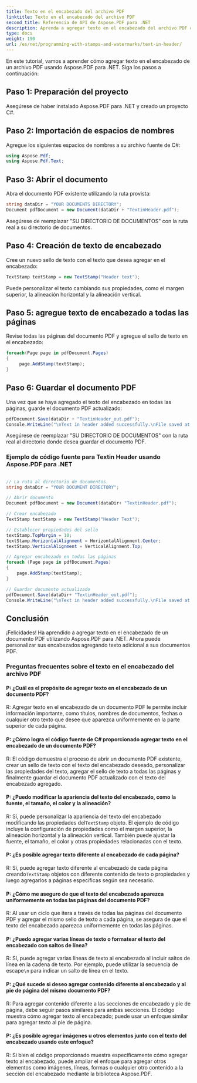 ```yaml
---
title: Texto en el encabezado del archivo PDF
linktitle: Texto en el encabezado del archivo PDF
second_title: Referencia de API de Aspose.PDF para .NET
description: Aprenda a agregar texto en el encabezado del archivo PDF con Aspose.PDF para .NET.
type: docs
weight: 190
url: /es/net/programming-with-stamps-and-watermarks/text-in-header/
---
```

En este tutorial, vamos a aprender cómo agregar texto en el encabezado de un archivo PDF usando Aspose.PDF para .NET. Siga los pasos a continuación:

## Paso 1: Preparación del proyecto

Asegúrese de haber instalado Aspose.PDF para .NET y creado un proyecto C#.

## Paso 2: Importación de espacios de nombres

Agregue los siguientes espacios de nombres a su archivo fuente de C#:

```csharp
using Aspose.Pdf;
using Aspose.Pdf.Text;
```

## Paso 3: Abrir el documento

Abra el documento PDF existente utilizando la ruta provista:

```csharp
string dataDir = "YOUR DOCUMENTS DIRECTORY";
Document pdfDocument = new Document(dataDir + "TextinHeader.pdf");
```

Asegúrese de reemplazar "SU DIRECTORIO DE DOCUMENTOS" con la ruta real a su directorio de documentos.

## Paso 4: Creación de texto de encabezado

Cree un nuevo sello de texto con el texto que desea agregar en el encabezado:

```csharp
TextStamp textStamp = new TextStamp("Header text");
```

Puede personalizar el texto cambiando sus propiedades, como el margen superior, la alineación horizontal y la alineación vertical.

## Paso 5: agregue texto de encabezado a todas las páginas

Revise todas las páginas del documento PDF y agregue el sello de texto en el encabezado:

```csharp
foreach(Page page in pdfDocument.Pages)
{
     page.AddStamp(textStamp);
}
```

## Paso 6: Guardar el documento PDF

Una vez que se haya agregado el texto del encabezado en todas las páginas, guarde el documento PDF actualizado:

```csharp
pdfDocument.Save(dataDir + "TextinHeader_out.pdf");
Console.WriteLine("\nText in header added successfully.\nFile saved at: " + dataDir);
```

Asegúrese de reemplazar "SU DIRECTORIO DE DOCUMENTOS" con la ruta real al directorio donde desea guardar el documento PDF.

### Ejemplo de código fuente para Textin Header usando Aspose.PDF para .NET 
```csharp

// La ruta al directorio de documentos.
string dataDir = "YOUR DOCUMENT DIRECTORY";

// Abrir documento
Document pdfDocument = new Document(dataDir+ "TextinHeader.pdf");

// Crear encabezado
TextStamp textStamp = new TextStamp("Header Text");

// Establecer propiedades del sello
textStamp.TopMargin = 10;
textStamp.HorizontalAlignment = HorizontalAlignment.Center;
textStamp.VerticalAlignment = VerticalAlignment.Top;

// Agregar encabezado en todas las páginas
foreach (Page page in pdfDocument.Pages)
{
	page.AddStamp(textStamp);
}

// Guardar documento actualizado
pdfDocument.Save(dataDir+ "TextinHeader_out.pdf");
Console.WriteLine("\nText in header added successfully.\nFile saved at " + dataDir);

```

## Conclusión

¡Felicidades! Ha aprendido a agregar texto en el encabezado de un documento PDF utilizando Aspose.PDF para .NET. Ahora puede personalizar sus encabezados agregando texto adicional a sus documentos PDF.

### Preguntas frecuentes sobre el texto en el encabezado del archivo PDF

#### P: ¿Cuál es el propósito de agregar texto en el encabezado de un documento PDF?

R: Agregar texto en el encabezado de un documento PDF le permite incluir información importante, como títulos, nombres de documentos, fechas o cualquier otro texto que desee que aparezca uniformemente en la parte superior de cada página.

#### P: ¿Cómo logra el código fuente de C# proporcionado agregar texto en el encabezado de un documento PDF?

R: El código demuestra el proceso de abrir un documento PDF existente, crear un sello de texto con el texto del encabezado deseado, personalizar las propiedades del texto, agregar el sello de texto a todas las páginas y finalmente guardar el documento PDF actualizado con el texto del encabezado agregado.

#### P: ¿Puedo modificar la apariencia del texto del encabezado, como la fuente, el tamaño, el color y la alineación?

R: Sí, puede personalizar la apariencia del texto del encabezado modificando las propiedades del`TextStamp` objeto. El ejemplo de código incluye la configuración de propiedades como el margen superior, la alineación horizontal y la alineación vertical. También puede ajustar la fuente, el tamaño, el color y otras propiedades relacionadas con el texto.

#### P: ¿Es posible agregar texto diferente al encabezado de cada página?

 R: Sí, puede agregar texto diferente al encabezado de cada página creando`TextStamp` objetos con diferente contenido de texto o propiedades y luego agregarlos a páginas específicas según sea necesario.

#### P: ¿Cómo me aseguro de que el texto del encabezado aparezca uniformemente en todas las páginas del documento PDF?

R: Al usar un ciclo que itera a través de todas las páginas del documento PDF y agregar el mismo sello de texto a cada página, se asegura de que el texto del encabezado aparezca uniformemente en todas las páginas.

#### P: ¿Puedo agregar varias líneas de texto o formatear el texto del encabezado con saltos de línea?

 R: Sí, puede agregar varias líneas de texto al encabezado al incluir saltos de línea en la cadena de texto. Por ejemplo, puede utilizar la secuencia de escape`\n` para indicar un salto de línea en el texto.

#### P: ¿Qué sucede si deseo agregar contenido diferente al encabezado y al pie de página del mismo documento PDF?

R: Para agregar contenido diferente a las secciones de encabezado y pie de página, debe seguir pasos similares para ambas secciones. El código muestra cómo agregar texto al encabezado; puede usar un enfoque similar para agregar texto al pie de página.

#### P: ¿Es posible agregar imágenes u otros elementos junto con el texto del encabezado usando este enfoque?

R: Si bien el código proporcionado muestra específicamente cómo agregar texto al encabezado, puede ampliar el enfoque para agregar otros elementos como imágenes, líneas, formas o cualquier otro contenido a la sección del encabezado mediante la biblioteca Aspose.PDF.
